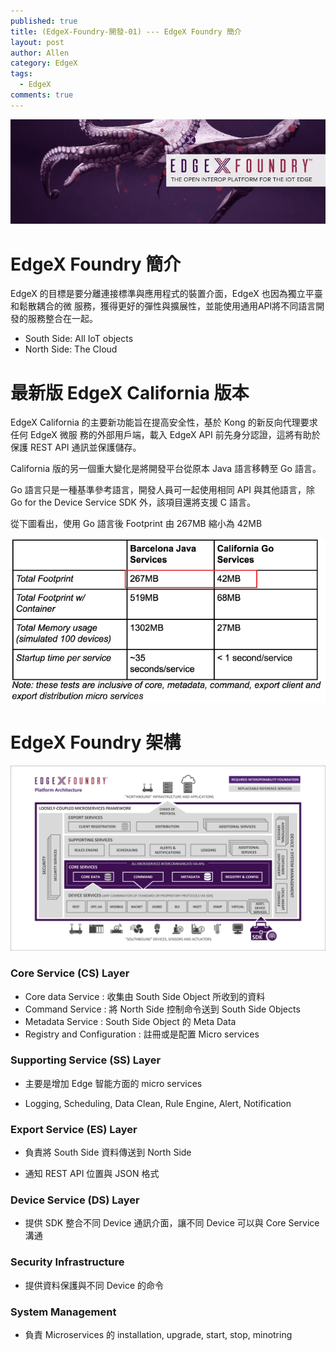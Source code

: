 ```yaml
---
published: true
title: (EdgeX-Foundry-開發-01) --- EdgeX Foundry 簡介
layout: post
author: Allen
category: EdgeX
tags: 
  - EdgeX
comments: true
---
```


![edgex](/images/blog/20181009/20181009-000.png)


# EdgeX Foundry 簡介
EdgeX 的目標是要分離連接標準與應用程式的裝置介面，EdgeX 也因為獨立平臺和鬆散耦合的微
服務，獲得更好的彈性與擴展性，並能使用通用API將不同語言開發的服務整合在一起。

- South Side: All IoT objects
- North Side: The Cloud


# 最新版 EdgeX California 版本
EdgeX California 的主要新功能旨在提高安全性，基於 Kong 的新反向代理要求任何 EdgeX 微服
務的外部用戶端，載入 EdgeX API 前先身分認證，這將有助於保護 REST API 通訊並保護儲存。

California 版的另一個重大變化是將開發平台從原本 Java 語言移轉至 Go 語言。

Go 語言只是一種基準參考語言，開發人員可一起使用相同 API 與其他語言，除 Go for the
Device Service SDK 外，該項目還將支援 C 語言。

從下圖看出，使用 Go 語言後 Footprint 由 267MB 縮小為 42MB 

![edgex](/images/blog/20181009/20181009-001.png)


# EdgeX Foundry 架構
![edgex](/images/blog/20181009/20181009-002.png)

### Core Service (CS) Layer

- Core data Service : 收集由 South Side Object 所收到的資料
- Command Service : 將 North Side 控制命令送到 South Side Objects
- Metadata Service : South Side Object 的 Meta Data
- Registry and Configuration : 註冊或是配置 Micro services

### Supporting Service (SS) Layer

- 主要是增加 Edge 智能方面的 micro services

- Logging, Scheduling, Data Clean, Rule Engine, Alert, Notification

### Export Service (ES) Layer

- 負責將 South Side 資料傳送到 North Side

- 通知 REST API 位置與 JSON 格式

### Device Service (DS) Layer

- 提供 SDK 整合不同 Device 通訊介面，讓不同 Device 可以與 Core Service 溝通

### Security Infrastructure

- 提供資料保護與不同 Device 的命令

### System Management

- 負責 Microservices 的 installation, upgrade, start, stop, minotring

